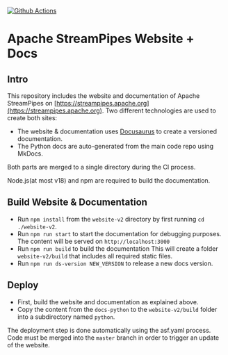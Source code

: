 [![Github Actions](https://img.shields.io/github/workflow/status/apache/streampipes-website/Build%20and%20Deploy)](https://github.com/apache/streampipes-website/actions/)
# Apache StreamPipes Website + Docs

## Intro
This repository includes the website and documentation of Apache StreamPipes on [https://streampipes.apache.org](https://streampipes.apache.org).
Two different technologies are used to create both sites:
* The website & documentation uses [Docusaurus](https://docusaurus.io/) to create a versioned documentation.
* The Python docs are auto-generated from the main code repo using MkDocs.

Both parts are merged to a single directory during the CI process.

Node.js(at most v18) and npm are required to build the documentation.

## Build Website & Documentation

* Run ``npm install`` from the ``website-v2`` directory by first running ``cd ./website-v2``.
* Run ``npm run start`` to start the documentation for debugging purposes. The content will be served on ``http://localhost:3000``
* Run ``npm run build`` to build the documentation This will create a folder ``website-v2/build`` that includes all required static files.
* Run ``npm run ds-version NEW_VERSION`` to release a new docs version.

## Deploy

* First, build the website and documentation as explained above.
* Copy the content from the `docs-python` to the ``website-v2/build`` folder into a subdirectory named ``python``.

The deployment step is done automatically using the asf.yaml process. 
Code must be merged into the `master` branch in order to trigger an update of the website.
